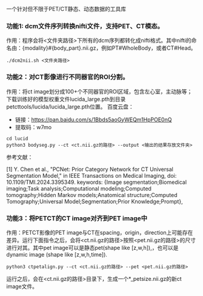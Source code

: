 一个针对但不限于PET/CT静态、动态数据的工具库

### 功能1: dcm文件序列转换nifti文件，支持PET、CT模态。
作用：程序会将<文件夹路径>下所有的dcm序列都转化成nifti格式。其中nifti的命名由：{modality}#{body_part}.nii.gz，例如PT#WholeBody，或者CT#Head。

```
./dcm2nii.sh <文件夹路径>
```

### 功能2：对CT影像进行不同器官的ROI分割。
作用：将ct image划分成100+个不同器官的ROI区域，包含左心室，主动脉等；
下载训练好的模型权重文件lucida_large.pth到目录petcttools/lucida/lucida_large.pth位置。
百度云盘：
  - 链接：https://pan.baidu.com/s/1Bbds5aoGyWEQm1HpPOE0nQ 
  - 提取码：w7mo 
```
cd lucid
python3 bodyseg.py --ct <ct.nii.gz的路径> --output <输出的结果存放文件夹>
```

参考文献：

[1] Y. Chen et al., "PCNet: Prior Category Network for CT Universal Segmentation Model," in IEEE Transactions on Medical Imaging, doi: 10.1109/TMI.2024.3395349.
keywords: {Image segmentation;Biomedical imaging;Task analysis;Computational modeling;Computed tomography;Hidden Markov models;Anatomical structure;Computed Tomography;Universal Model;Segmentation;Prior Knowledge;Prompt},

### 功能3：将PETCT的CT image对齐到PET image中
作用：PETCT影像的PET image与CT在spacing，origin，direction上可能存在差异。运行下面指令之后，会将<ct.nii.gz的路径>按照<pet.nii.gz的路径>的尺寸进行对其。其中pet image可以是静态pet(shape like [z,w,h]),，也可以是dynamic image (shape like [z,w,h,time]).
```
python3 ctpetalign.py --ct <ct.nii.gz的路径> --pet <pet.nii.gz的路径>
```

运行之后，会在<ct.nii.gz的路径>目录下，生成一个*_petsize.nii.gz的新ct image文件。
